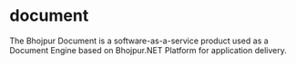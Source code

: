 # document
The Bhojpur Document is a software-as-a-service product used as a Document Engine based on Bhojpur.NET Platform for application delivery.
